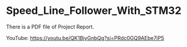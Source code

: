 # Speed_Line_Follower_With_STM32

There is a PDF file of Project Report. 

YouTube: https://youtu.be/QK1BiyGnbQg?si=PRdc0GQ9AEbe7iP5

